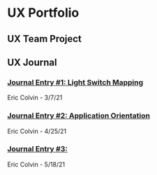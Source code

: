 # UX Portfolio


## UX Team Project


## UX Journal

### [Journal Entry #1: Light Switch Mapping](Journal_1/README.md) 
Eric Colvin - 3/7/21

### [Journal Entry #2: Application Orientation](Journal_2/README.md) 
Eric Colvin - 4/25/21

### [Journal Entry #3:](Journal_3/README.md)
Eric Colvin - 5/18/21

